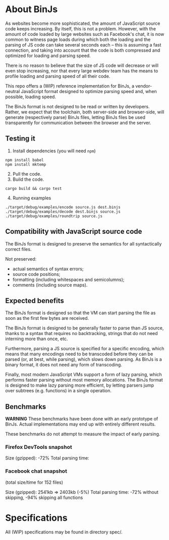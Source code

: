 # About BinJs

As websites become more sophisticated, the amount of JavaScript source code keeps
increasing. By itself, this is not a problem. However, with the amount of code
loaded by large websites such as Facebook's chat, it is now common to witness
page loads during which both the loading and the parsing of JS code can take
several seconds each – this is assuming a fast connection, and taking into
account that the code is both compressed and optimized for loading and parsing
speed.

There is no reason to believe that the size of JS code will decrease or will
even stop increasing, nor that every large webdev team has the means to profile
loading and parsing speed of all their code.

This repo offers a (WIP) reference implementation for BinJs, a vendor-neutral
JavaScript format designed to optimize parsing speed and, when possible,
loading speed.

The BinJs format is not designed to be read or written by developers. Rather,
we expect that the toolchain, both server-side and browser-side, will generate
(respectively parse) BinJs files, letting BinJs files be used transparently
for communication between the browser and the server.

## Testing it

1. Install dependencies (you will need `npm`)
```
npm install babel
npm install mktemp
```
2. Pull the code.
3. Build the code.
```
cargo build && cargo test
```
4. Running examples
```
./target/debug/examples/encode source.js dest.binjs
./target/debug/examples/decode dest.binjs source.js
./target/debug/examples/roundtrip source.js
```

## Compatibility with JavaScript source code

The BinJs format is designed to preserve the semantics for all syntactically
correct files.

Not preserved:
- actual semantics of syntax errors;
- source code positions;
- formatting (including whitespaces and semicolumns);
- comments (including source maps).

## Expected benefits

The BinJs format is designed so that the VM can start parsing the file
as soon as the first few bytes are received.

The BinJs format is designed to be generally faster to parse than JS source,
thanks to a syntax that requires no backtracking, strings that do not need
interning more than once, etc.

Furthermore, parsing a JS source is specified for a specific encoding, which
means that many encodings need to be transcoded before they can be parsed
(or, at best, while parsing), which slows down parsing. As BinJs is
a binary format, it does not need any form of transcoding.

Finally, most modern JavaScript VMs support a form of lazy parsing, which
performs faster parsing without most memory allocations. The BinJs format is
designed to make lazy parsing more efficient, by letting parsers jump over
subtrees (e.g. functions) in a single operation.


## Benchmarks

**WARNING** These benchmarks have been done with an early prototype of BinJs.
Actual implementations may end up with entirely different results.

These benchmarks do not attempt to measure the impact of early parsing.

### Firefox DevTools snapshot

Size (gzipped): -72%
Total parsing time:


### Facebook chat snapshot

(total size/time for 152 files)

Size (gzipped): 2541kb => 2403kb (-5%)
Total parsing time:  -72% without skipping, -94% skipping all functions

# Specifications

All (WIP) specifications may be found in directory spec/.